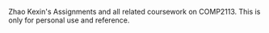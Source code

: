 Zhao Kexin's Assignments and all related coursework on COMP2113.
This is only for personal use and reference.
